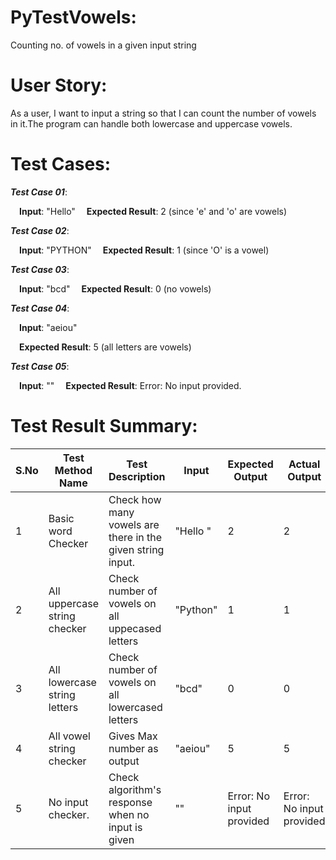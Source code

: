    # PyTestVowels:
Counting no. of vowels in a given input string

# User Story:
As a user, I want to input a string so that I can count the number of vowels in it.The program can handle both lowercase and uppercase vowels.

# Test Cases:
***Test Case 01***:

&emsp;**Input**: "Hello"
&emsp;**Expected Result**: 2 (since 'e' and 'o' are vowels)

***Test Case 02***:
 
&emsp;**Input**:  "PYTHON" 
&emsp;**Expected Result**: 1 (since 'O' is a vowel)

***Test Case 03***:
 
&emsp;**Input**: "bcd"
&emsp;**Expected Result**:  0 (no vowels)

***Test Case 04***:

&emsp;**Input**: "aeiou" 

&emsp;**Expected Result**: 5  (all letters are vowels)

***Test Case 05***:

&emsp;**Input**: ""
&emsp;**Expected Result**: Error: No input provided.

# Test Result Summary:
| S.No 	| Test Method Name                     	| Test Description                                                                                                                     	| Input                          	| Expected Output 	| Actual Output 	|
|------	|--------------------------------------	|--------------------------------------------------------------------------------------------------------------------------------------	|--------------------------------	|-----------------	|---------------	|
|   1  	| Basic word Checker                	| Check how many vowels are there in the given string input. 	| "Hello "          	| 2            	| 2        	|
|   2  	| All uppercase string checker    	| Check number of vowels on all uppecased letters                                                           	| "Python"            	| 1           	| 1        	|
|   3  	| All lowercase string letters       	| Check number of vowels on all lowercased letters                                                  	| "bcd" 	| 0           	| 0         	|
|   4  	| All vowel string checker          	| Gives Max number as output                                                                    	| "aeiou"  	|5            	| 5          	|
|   5  	| No input checker. 	| Check algorithm's response when no input is given                                     	| ""                  	| Error: No input provided          	| Error: No input provided        	|
